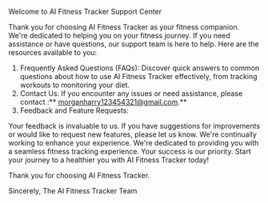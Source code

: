 Welcome to AI Fitness Tracker Support Center

Thank you for choosing AI Fitness Tracker as your fitness companion. We're dedicated to helping you on your fitness journey. If you need assistance or have questions, our support team is here to help. Here are the resources available to you:

1. Frequently Asked Questions (FAQs): Discover quick answers to common questions about how to use AI Fitness Tracker effectively, from tracking workouts to monitoring your diet.
2. Contact Us: If you encounter any issues or need assistance, please contact :** morganharry123454321@gmail.com.**
3. Feedback and Feature Requests:

Your feedback is invaluable to us. If you have suggestions for improvements or would like to request new features, please let us know. We're continually working to enhance your experience.
We're dedicated to providing you with a seamless fitness tracking experience. Your success is our priority. Start your journey to a healthier you with AI Fitness Tracker today!

Thank you for choosing AI Fitness Tracker.

Sincerely,
The AI Fitness Tracker Team
